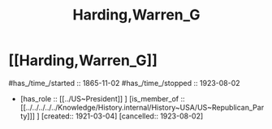﻿---
aliases:
- Harding,Warren_G
- "Warren G. Harding"
- 
confidential: private
cssclasses: "private note"
draft: true
expiryDate: 
has_id_wikidata: Q35286
has_Template: '[[Extract~Note~Template]]'
isDeleted: false
isReadOnly: false
keywords: Harding,Warren_G
lang: en
layout: 
license: (c)copyrighted
linkTitle: Harding,Warren_G
publish: false
publishDate: 
tags:
- 
title: Harding,Warren_G
type: private_note
---

# [[Harding,Warren_G]] 

#has_/time_/started :: 1865-11-02
#has_/time_/stopped  :: 1923-08-02
-   [has_role :: [[../US~President]] ] [is_member_of ::[[../../../../../Knowledge/History.internal/History~USA/US~Republican_Party]]] ] [created:: 1921-03-04]  [cancelled:: 1923-08-02]  


